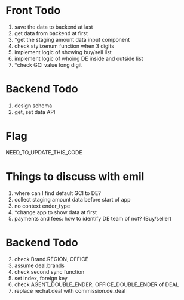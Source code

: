 # Front Todo
1. save the data to backend at last
2. get data from backend at first
3. *get the staging amount data input component
4. check stylizenum function when 3 digits
5. implement logic of showing buy/sell list
6. implement logic of whoing DE inside and outside list
7. *check GCI value long digit

# Backend Todo
1. design schema
2. get, set data API

# Flag
NEED_TO_UPDATE_THIS_CODE

# Things to discuss with emil
1. where can I find default GCI to DE?
2. collect staging amount data before start of app
3. no context ender_type
4. *change app to show data at first
5. payments and fees: how to identify DE team of not? (Buy/seller)


# Backend Todo
2. check Brand.REGION, OFFICE
3. assume deal.brands
5. check second sync function
6. set index, foreign key
7. check AGENT_DOUBLE_ENDER, OFFICE_DOUBLE_ENDER of DEAL
6. replace rechat.deal with commission.de_deal 

